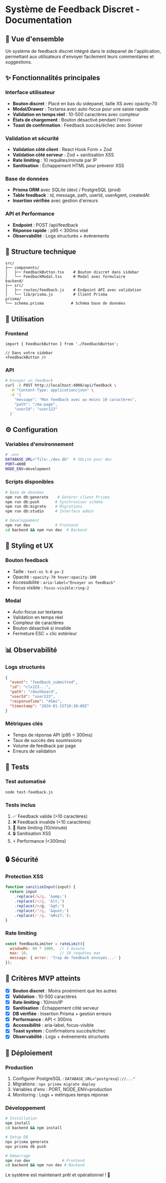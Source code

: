 # Système de Feedback Discret - Documentation

## 🎯 Vue d'ensemble

Un système de feedback discret intégré dans le sidepanel de l'application, permettant aux utilisateurs d'envoyer facilement leurs commentaires et suggestions.

## ✨ Fonctionnalités principales

### Interface utilisateur
- **Bouton discret** : Placé en bas du sidepanel, taille XS avec opacity-70
- **Modal/Drawer** : Textarea avec auto-focus pour une saisie rapide
- **Validation en temps réel** : 10-500 caractères avec compteur
- **États de chargement** : Bouton désactivé pendant l'envoi
- **Toast de confirmation** : Feedback succès/échec avec Sonner

### Validation et sécurité
- **Validation côté client** : React Hook Form + Zod
- **Validation côté serveur** : Zod + sanitisation XSS
- **Rate limiting** : 10 requêtes/minute par IP
- **Sanitisation** : Échappement HTML pour prévenir XSS

### Base de données
- **Prisma ORM** avec SQLite (dev) / PostgreSQL (prod)
- **Table feedback** : id, message, path, userId, userAgent, createdAt
- **Insertion vérifiée** avec gestion d'erreurs

### API et Performance  
- **Endpoint** : POST /api/feedback
- **Réponse rapide** : p95 < 300ms visé
- **Observabilité** : Logs structurés + événements

## 📁 Structure technique

```
src/
├── components/
│   ├── FeedbackButton.tsx    # Bouton discret dans sidebar
│   └── FeedbackModal.tsx     # Modal avec formulaire
backend/
├── src/
│   ├── routes/feedback.js    # Endpoint API avec validation
│   └── lib/prisma.js         # Client Prisma
prisma/
└── schema.prisma            # Schéma base de données
```

## 🚀 Utilisation

### Frontend
```tsx
import { FeedbackButton } from './FeedbackButton';

// Dans votre sidebar
<FeedbackButton />
```

### API
```bash
# Envoyer un feedback
curl -X POST http://localhost:4000/api/feedback \
  -H "Content-Type: application/json" \
  -d '{
    "message": "Mon feedback avec au moins 10 caractères",
    "path": "/ma-page",
    "userId": "user123"
  }'
```

## ⚙️ Configuration

### Variables d'environnement
```bash
# .env
DATABASE_URL="file:./dev.db"  # SQLite pour dev
PORT=4000
NODE_ENV=development
```

### Scripts disponibles
```bash
# Base de données
npm run db:generate    # Générer client Prisma
npm run db:push       # Synchroniser schéma
npm run db:migrate    # Migrations
npm run db:studio     # Interface admin

# Développement
npm run dev           # Frontend
cd backend && npm run dev  # Backend
```

## 🎨 Styling et UX

### Bouton feedback
- Taille : `text-xs h-8 px-2`
- Opacité : `opacity-70 hover:opacity-100`
- Accessibilité : `aria-label="Envoyer un feedback"`
- Focus visible : `focus-visible:ring-2`

### Modal
- Auto-focus sur textarea
- Validation en temps réel
- Compteur de caractères
- Bouton désactivé si invalide
- Fermeture ESC + clic extérieur

## 📊 Observabilité

### Logs structurés
```json
{
  "event": "feedback_submitted",
  "id": "clx123...",
  "path": "/dashboard",
  "userId": "user123",
  "responseTime": "45ms",
  "timestamp": "2024-01-15T10:30:00Z"
}
```

### Métriques clés
- Temps de réponse API (p95 < 300ms)
- Taux de succès des soumissions
- Volume de feedback par page
- Erreurs de validation

## 🧪 Tests

### Test automatisé
```bash
node test-feedback.js
```

### Tests inclus
1. ✅ Feedback valide (>10 caractères)
2. ❌ Feedback invalide (<10 caractères)  
3. 🚫 Rate limiting (10/minute)
4. 🔒 Sanitisation XSS
5. ⚡ Performance (<300ms)

## 🔒 Sécurité

### Protection XSS
```javascript
function sanitizeInput(input) {
  return input
    .replace(/&/g, '&amp;')
    .replace(/</g, '&lt;')
    .replace(/>/g, '&gt;')
    .replace(/"/g, '&quot;')
    .replace(/'/g, '&#x27;');
}
```

### Rate limiting
```javascript
const feedbackLimiter = rateLimit({
  windowMs: 60 * 1000,  // 1 minute
  max: 10,              // 10 requêtes max
  message: { error: 'Trop de feedback envoyés...' }
});
```

## 🎯 Critères MVP atteints

- [x] **Bouton discret** : Moins proéminent que les autres
- [x] **Validation** : 10-500 caractères
- [x] **Rate limiting** : 10/min/IP  
- [x] **Sanitisation** : Échappement côté serveur
- [x] **DB vérifiée** : Insertion Prisma + gestion erreurs
- [x] **Performance** : API < 300ms
- [x] **Accessibilité** : aria-label, focus-visible
- [x] **Toast system** : Confirmations succès/échec
- [x] **Observabilité** : Logs + événements structurés

## 🚀 Déploiement

### Production
1. Configurer PostgreSQL : `DATABASE_URL="postgresql://..."`
2. Migrations : `npx prisma migrate deploy`
3. Variables d'env : PORT, NODE_ENV=production
4. Monitoring : Logs + métriques temps réponse

### Développement
```bash
# Installation
npm install
cd backend && npm install

# Setup DB
npx prisma generate
npx prisma db push

# Démarrage
npm run dev              # Frontend
cd backend && npm run dev # Backend
```

Le système est maintenant prêt et opérationnel ! 🎉